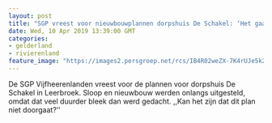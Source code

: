 ```yaml
---
layout: post
title: "SGP vreest voor nieuwbouwplannen dorpshuis De Schakel: ‘Het gaat toch wel door?’"
date: Wed, 10 Apr 2019 13:39:00 GMT
categories: 
- gelderland 
- rivierenland 
feature_image: "https://images2.persgroep.net/rcs/IB4R02weZX-7K4rUJe5k2UQP8oc/diocontent/142652029/_fitwidth/400/?appId=21791a8992982cd8da851550a453bd7f&quality=0.7"
---
```


De SGP Vijfheerenlanden vreest voor de plannen voor dorpshuis De Schakel in Leerbroek. Sloop en nieuwbouw werden onlangs uitgesteld, omdat dat veel duurder bleek dan werd gedacht. ,,Kan het zijn dat dit plan niet doorgaat?’’
